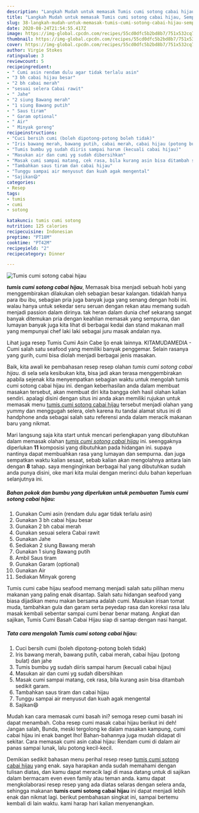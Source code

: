 ```yaml
---
description: "Langkah Mudah untuk memasak Tumis cumi sotong cabai hijau, Sempurna"
title: "Langkah Mudah untuk memasak Tumis cumi sotong cabai hijau, Sempurna"
slug: 38-langkah-mudah-untuk-memasak-tumis-cumi-sotong-cabai-hijau-sempurna
date: 2020-08-24T21:54:55.417Z
image: https://img-global.cpcdn.com/recipes/55cd0dfc5b2bd8b7/751x532cq70/tumis-cumi-sotong-cabai-hijau-foto-resep-utama.jpg
thumbnail: https://img-global.cpcdn.com/recipes/55cd0dfc5b2bd8b7/751x532cq70/tumis-cumi-sotong-cabai-hijau-foto-resep-utama.jpg
cover: https://img-global.cpcdn.com/recipes/55cd0dfc5b2bd8b7/751x532cq70/tumis-cumi-sotong-cabai-hijau-foto-resep-utama.jpg
author: Virgie Stokes
ratingvalue: 3
reviewcount: 5
recipeingredient:
- " Cumi asin rendam dulu agar tidak terlalu asin"
- "3 bh cabai hijau besar"
- "2 bh cabai merah"
- "sesuai selera Cabai rawit"
- " Jahe"
- "2 siung Bawang merah"
- "1 siung Bawang putih"
- " Saus tiram"
- " Garam optional"
- " Air"
- " Minyak goreng"
recipeinstructions:
- "Cuci bersih cumi (boleh dipotong-potong boleh tidak)"
- "Iris bawang merah, bawang putih, cabai merah, cabai hijau (potong bulat) dan jahe"
- "Tumis bumbu yg sudah diiris sampai harum (kecuali cabai hijau)"
- "Masukan air dan cumi yg sudah dibersihkan"
- "Masak cumi sampai matang, cek rasa, bila kurang asin bisa ditambah sedikit garam."
- "Tambahkan saus tiram dan cabai hijau"
- "Tunggu sampai air menyusut dan kuah agak mengental"
- "Sajikan😄"
categories:
- Resep
tags:
- tumis
- cumi
- sotong

katakunci: tumis cumi sotong 
nutrition: 125 calories
recipecuisine: Indonesian
preptime: "PT18M"
cooktime: "PT42M"
recipeyield: "2"
recipecategory: Dinner

---
```



![Tumis cumi sotong cabai hijau](https://img-global.cpcdn.com/recipes/55cd0dfc5b2bd8b7/751x532cq70/tumis-cumi-sotong-cabai-hijau-foto-resep-utama.jpg)

<b><i>tumis cumi sotong cabai hijau</i></b>, Memasak bisa menjadi sebuah hobi yang menggembirakan dilakukan oleh sebagian besar kalangan. tidaklah hanya para ibu ibu, sebagian pria juga banyak juga yang senang dengan hobi ini. walau hanya untuk sekedar seru seruan dengan rekan atau memang sudah menjadi passion dalam dirinya. tak heran dalam dunia chef sekarang sangat banyak ditemukan pria dengan keahlian memasak yang sempurna, dan lumayan banyak juga kita lihat di berbagai kedai dan stand makanan mall yang mempunyai chef laki laki sebagai juru masak andalan nya.

Lihat juga resep Tumis Cumi Asin Cabe Ijo enak lainnya. KITAMUDAMEDIA - Cumi salah satu seafood yang memiliki banyak penggemar. Selain rasanya yang gurih, cumi bisa diolah menjadi berbagai jenis masakan.

Baik, kita awali ke pembahasan resep resep olahan <i>tumis cumi sotong cabai hijau</i>. di sela sela kesibukan kita, bisa jadi akan terasa menggembirakan apabila sejenak kita menyempatkan sebagian waktu untuk mengolah tumis cumi sotong cabai hijau ini. dengan keberhasilan anda dalam membuat masakan tersebut, akan membuat diri kita bangga oleh hasil olahan kalian sendiri. apalagi disini dengan situs ini anda akan memiliki rujukan untuk memasak menu <u>tumis cumi sotong cabai hijau</u> tersebut menjadi olahan yang yummy dan menggugah selera, oleh karena itu tandai alamat situs ini di handphone anda sebagai salah satu referensi anda dalam meracik makanan baru yang nikmat.


Mari langsung saja kita start untuk mencari perlengkapan yang dibutuhkan dalam memasak olahan <u><i>tumis cumi sotong cabai hijau</i></u> ini. seenggaknya diperlukan <b>11</b> komposisi yang dibutuhkan pada hidangan ini. supaya nantinya dapat membuahkan rasa yang lumayan dan sempurna. dan juga sempatkan waktu kalian sesaat, sebab kalian akan mengolahnya antara lain dengan <b>8</b> tahap. saya menginginkan berbagai hal yang dibutuhkan sudah anda punya disini, oke mari kita mulai dengan merinci dulu bahan keperluan selanjutnya ini.

<!--inarticleads1-->

##### Bahan pokok dan bumbu yang diperlukan untuk pembuatan Tumis cumi sotong cabai hijau:

1. Gunakan  Cumi asin (rendam dulu agar tidak terlalu asin)
1. Gunakan 3 bh cabai hijau besar
1. Gunakan 2 bh cabai merah
1. Gunakan sesuai selera Cabai rawit
1. Gunakan  Jahe
1. Sediakan 2 siung Bawang merah
1. Gunakan 1 siung Bawang putih
1. Ambil  Saus tiram
1. Gunakan  Garam (optional)
1. Gunakan  Air
1. Sediakan  Minyak goreng


Tumis cumi cabe hijau seafood memang menjadi salah satu pilihan menu makanan yang paling enak disantap. Salah satu hidangan seafood yang biasa dijadikan menu makan bersama adalah cumi. Masukan irisan tomat muda, tambahkan gula dan garam serta peyedap rasa dan koreksi rasa lalu masak kembali sebentar sampai cumi benar benar matang. Angkat dan sajikan, Tumis Cumi Basah Cabai Hijau siap di santap dengan nasi hangat. 

<!--inarticleads2-->

##### Tata cara mengolah Tumis cumi sotong cabai hijau:

1. Cuci bersih cumi (boleh dipotong-potong boleh tidak)
1. Iris bawang merah, bawang putih, cabai merah, cabai hijau (potong bulat) dan jahe
1. Tumis bumbu yg sudah diiris sampai harum (kecuali cabai hijau)
1. Masukan air dan cumi yg sudah dibersihkan
1. Masak cumi sampai matang, cek rasa, bila kurang asin bisa ditambah sedikit garam.
1. Tambahkan saus tiram dan cabai hijau
1. Tunggu sampai air menyusut dan kuah agak mengental
1. Sajikan😄


Mudah kan cara memasak cumi basah ini? semoga resep cumi basah ini dapat menambah. Coba resep cumi masak cabai hijau berikut ini deh! Jangan salah, Bunda, meski tergolong ke dalam masakan kampung, cumi cabai hijau ini enak banget lho! Bahan-bahannya juga mudah didapat di sekitar. Cara memasak cumi asin cabai hijau: Rendam cumi di dalam air panas sampai lunak, lalu potong kecil-kecil. 

Demikian sedikit bahasan menu perihal resep resep <u>tumis cumi sotong cabai hijau</u> yang enak. saya harapkan anda sudah memahami dengan tulisan diatas, dan kamu dapat meracik lagi di masa datang untuk di sajikan dalam bermacam even even family atau teman anda. kamu dapat mengkolaborasi resep resep yang ada diatas selaras dengan selera anda, sehingga makanan <b>tumis cumi sotong cabai hijau</b> ini dapat menjadi lebih enak dan nikmat lagi. berikut pembahasan singkat ini, sampai bertemu kembali di lain waktu. kami harap hari kalian menyenangkan.
